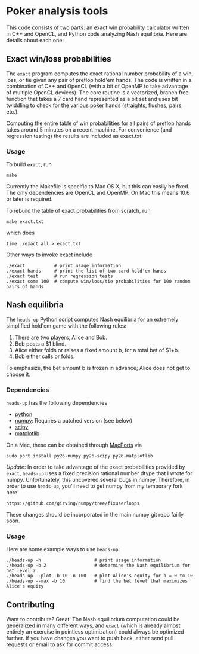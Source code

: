 Poker analysis tools
====================

This code consists of two parts: an exact win probability calculator written
in C++ and OpenCL, and Python code analyzing Nash equilibria.  Here are
details about each one:

Exact win/loss probabilities
----------------------------

The `exact` program computes the exact rational number probability of a win,
loss, or tie given any pair of preflop hold'em hands.  The code is written in
a combination of C++ and OpenCL (with a bit of OpenMP to take advantage of
multiple OpenCL devices).  The core routine is a vectorized, branch free
function that takes a 7 card hand represented as a bit set and uses bit
twiddling to check for the various poker hands (straights, flushes, pairs, etc.).

Computing the entire table of win probabilities for all pairs of preflop hands
takes around 5 minutes on a recent machine.  For convenience (and regression
testing) the results are included as exact.txt.

### Usage

To build `exact`, run

    make

Currently the Makefile is specific to Mac OS X, but this can easily be fixed.
The only dependencies are OpenCL and OpenMP.  On Mac this means 10.6 or later
is required.

To rebuild the table of exact probabilities from scratch, run

    make exact.txt

which does

    time ./exact all > exact.txt

Other ways to invoke exact include

    ./exact           # print usage information
    ./exact hands     # print the list of two card hold'em hands
    ./exact test      # run regression tests
    ./exact some 100  # compute win/loss/tie probabilities for 100 random pairs of hands

Nash equilibria
---------------

The `heads-up` Python script computes Nash equilibria for an extremely simplified
hold'em game with the following rules:

1. There are two players, Alice and Bob.
2. Bob posts a $1 blind.
3. Alice either folds or raises a fixed amount b, for a total bet of $1+b.
4. Bob either calls or folds.

To emphasize, the bet amount b is frozen in advance; Alice does not get to choose it.

### Dependencies

`heads-up` has the following dependencies

* [python](http://python.org)
* [numpy](http://numpy.scipy.org): Requires a patched version (see below)
* [scipy](http://www.scipy.org)
* [matplotlib](http://matplotlib.sourceforge.net)

On a Mac, these can be obtained through [MacPorts](http://www.macports.org) via

    sudo port install py26-numpy py26-scipy py26-matplotlib

*Update*: In order to take advantage of the exact probabilities provided by `exact`,
`heads-up` uses a fixed precision rational number dtype that I wrote for numpy.
Unfortunately, this uncovered several bugs in numpy.  Therefore, in order to use
`heads-up`, you'll need to get numpy from my temporary fork here:

    https://github.com/girving/numpy/tree/fixuserloops

These changes should be incorporated in the main numpy git repo fairly soon.

### Usage

Here are some example ways to use `heads-up`:

    ./heads-up -h                    # print usage information
    ./heads-up -b 2                  # determine the Nash equilibrium for bet level 2
    ./heads-up --plot -b 10 -n 100   # plot Alice's equity for b = 0 to 10
    ./heads-up --max -b 10           # find the bet level that maximizes Alice's equity

Contributing
------------

Want to contribute?  Great!  The Nash equilibrium computation could be generalized in
many different ways, and `exact` (which is already almost entirely an exercise in
pointless optimization) could always be optimized further.  If you have changes you
want to push back, either send pull requests or email to ask for commit access.
